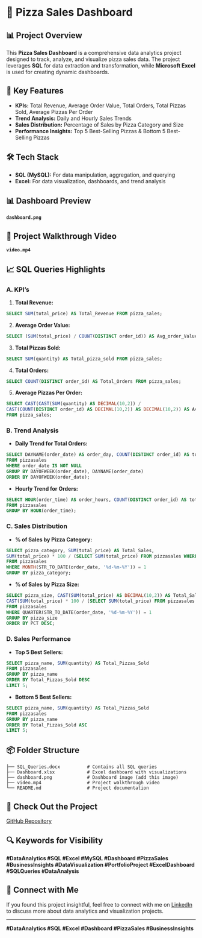 # 🍕 Pizza Sales Dashboard

## 📊 Project Overview

This **Pizza Sales Dashboard** is a comprehensive data analytics project designed to track, analyze, and visualize pizza sales data. The project leverages **SQL** for data extraction and transformation, while **Microsoft Excel** is used for creating dynamic dashboards.

## 🚀 Key Features

- **KPIs:** Total Revenue, Average Order Value, Total Orders, Total Pizzas Sold, Average Pizzas Per Order
- **Trend Analysis:** Daily and Hourly Sales Trends
- **Sales Distribution:** Percentage of Sales by Pizza Category and Size
- **Performance Insights:** Top 5 Best-Selling Pizzas & Bottom 5 Best-Selling Pizzas

## 🛠️ Tech Stack

- **SQL (MySQL):** For data manipulation, aggregation, and querying
- **Excel:** For data visualization, dashboards, and trend analysis

## 📊 Dashboard Preview


 **`dashboard.png`** 

## 🎥 Project Walkthrough Video


**`video.mp4`**

## 📈 SQL Queries Highlights

### A. KPI’s

1. **Total Revenue:**

```sql
SELECT SUM(total_price) AS Total_Revenue FROM pizza_sales;
```

2. **Average Order Value:**

```sql
SELECT (SUM(total_price) / COUNT(DISTINCT order_id)) AS Avg_order_Value FROM pizza_sales;
```

3. **Total Pizzas Sold:**

```sql
SELECT SUM(quantity) AS Total_pizza_sold FROM pizza_sales;
```

4. **Total Orders:**

```sql
SELECT COUNT(DISTINCT order_id) AS Total_Orders FROM pizza_sales;
```

5. **Average Pizzas Per Order:**

```sql
SELECT CAST(CAST(SUM(quantity) AS DECIMAL(10,2)) / 
CAST(COUNT(DISTINCT order_id) AS DECIMAL(10,2)) AS DECIMAL(10,2)) AS Avg_Pizzas_per_order
FROM pizza_sales;
```

### B. Trend Analysis

- **Daily Trend for Total Orders:**

```sql
SELECT DAYNAME(order_date) AS order_day, COUNT(DISTINCT order_id) AS total_orders
FROM pizzasales
WHERE order_date IS NOT NULL
GROUP BY DAYOFWEEK(order_date), DAYNAME(order_date)
ORDER BY DAYOFWEEK(order_date);
```

- **Hourly Trend for Orders:**

```sql
SELECT HOUR(order_time) AS order_hours, COUNT(DISTINCT order_id) AS total_orders
FROM pizzasales
GROUP BY HOUR(order_time);
```

### C. Sales Distribution

- **% of Sales by Pizza Category:**

```sql
SELECT pizza_category, SUM(total_price) AS Total_Sales, 
SUM(total_price) * 100 / (SELECT SUM(total_price) FROM pizzasales WHERE MONTH(STR_TO_DATE(order_date, '%d-%m-%Y')) = 1) AS PCT
FROM pizzasales
WHERE MONTH(STR_TO_DATE(order_date, '%d-%m-%Y')) = 1
GROUP BY pizza_category;
```

- **% of Sales by Pizza Size:**

```sql
SELECT pizza_size, CAST(SUM(total_price) AS DECIMAL(10,2)) AS Total_Sales, 
CAST(SUM(total_price) * 100 / (SELECT SUM(total_price) FROM pizzasales WHERE QUARTER(STR_TO_DATE(order_date, '%d-%m-%Y')) = 1) AS DECIMAL(10,2)) AS PCT
FROM pizzasales
WHERE QUARTER(STR_TO_DATE(order_date, '%d-%m-%Y')) = 1
GROUP BY pizza_size
ORDER BY PCT DESC;
```

### D. Sales Performance

- **Top 5 Best Sellers:**

```sql
SELECT pizza_name, SUM(quantity) AS Total_Pizzas_Sold
FROM pizzasales
GROUP BY pizza_name
ORDER BY Total_Pizzas_Sold DESC
LIMIT 5;
```

- **Bottom 5 Best Sellers:**

```sql
SELECT pizza_name, SUM(quantity) AS Total_Pizzas_Sold
FROM pizzasales
GROUP BY pizza_name
ORDER BY Total_Pizzas_Sold ASC
LIMIT 5;
```

## 📦 Folder Structure

```
├── SQL_Queries.docx          # Contains all SQL queries
├── Dashboard.xlsx            # Excel dashboard with visualizations
├── dashboard.png             # Dashboard image (add this image)
├── video.mp4                 # Project walkthrough video
└── README.md                 # Project documentation
```

## 🔗 Check Out the Project

[GitHub Repository](https://github.com/sonikirtan110/Pizza-Sales-Dashboard-/tree/main)

## 🔍 Keywords for Visibility

**#DataAnalytics #SQL #Excel #MySQL #Dashboard #PizzaSales #BusinessInsights #DataVisualization #PortfolioProject #ExcelDashboard #SQLQueries #DataAnalysis**

## 🤝 Connect with Me

If you found this project insightful, feel free to connect with me on [LinkedIn](https://www.linkedin.com/in/kirtansoni02) to discuss more about data analytics and visualization projects.

---

**#DataAnalytics #SQL #Excel #Dashboard #PizzaSales #BusinessInsights**

